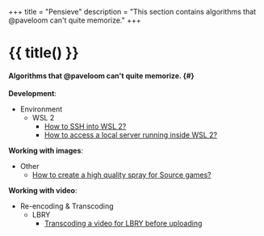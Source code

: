 +++
title = "Pensieve"
description = "This section contains algorithms that @paveloom can't quite memorize."
+++

# {{ title() }}
#### Algorithms that @paveloom can't quite memorize. {#}

**Development**:
- Environment
  - WSL 2
    - [How to SSH into WSL 2?](/pensieve/how-to-ssh-into-wsl-2)
    - [How to access a local server running inside WSL 2?](/pensieve/how-to-access-a-local-server-running-inside-wsl-2)

**Working with images**:
  - Other
    - [How to create a high quality spray for Source games?](/pensieve/how-to-create-a-high-quality-spray-for-source-games)

**Working with video**:
- Re-encoding & Transcoding
  - LBRY
    - [Transcoding a video for LBRY before uploading](/pensieve/transcoding-a-video-for-lbry-before-uploading)
